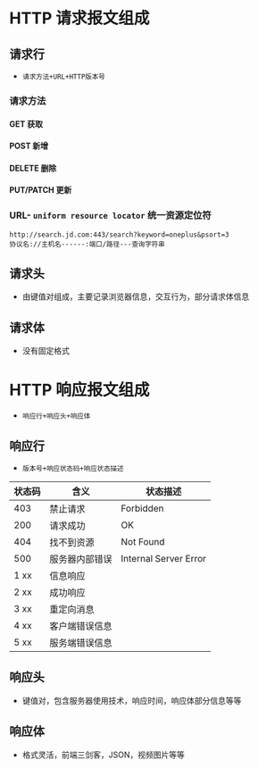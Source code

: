 # HTTP 请求报文组成
## 请求行
+  `请求方法+URL+HTTP版本号`
### 请求方法
#### GET 获取
#### POST 新增
#### DELETE 删除
#### PUT/PATCH 更新
### URL- `uniform resource locator` 统一资源定位符
```
http://search.jd.com:443/search?keyword=oneplus&psort=3
协议名://主机名------:端口/路径---查询字符串
```
## 请求头
+ 由键值对组成，主要记录浏览器信息，交互行为，部分请求体信息
## 请求体
+ 没有固定格式
# HTTP 响应报文组成
+ `响应行+响应头+响应体`
## 响应行 
+ `版本号+响应状态码+响应状态描述`

| 状态码  | 含义      | 状态描述                  |
| ---- | ------- | --------------------- |
| 403  | 禁止请求    | Forbidden             |
| 200  | 请求成功    | OK                    |
| 404  | 找不到资源   | Not Found             |
| 500  | 服务器内部错误 | Internal Server Error |
| 1 xx | 信息响应    |                       |
| 2 xx | 成功响应    |                       |
| 3 xx | 重定向消息   |                       |
| 4 xx | 客户端错误信息 |                       |
| 5 xx | 服务端错误信息 |                       |
## 响应头
+ 键值对，包含服务器使用技术，响应时间，响应体部分信息等等
## 响应体
+ 格式灵活，前端三剑客，JSON，视频图片等等